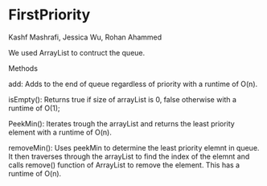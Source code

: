 # FirstPriority
Kashf Mashrafi, Jessica Wu, Rohan Ahammed

We used ArrayList to contruct the queue. 

Methods

add:
Adds to the end of queue regardless of priority with a runtime of O(n).

isEmpty():
Returns true if size of arrayList is 0, false otherwise with a runtime of O(1);

PeekMin():
Iterates trough the arrayList and returns the least priority element with a runtime of O(n).

removeMin():
Uses peekMin to determine the least priority elemnt in queue. It then traverses through the arrayList to find the index of the elemnt and calls remove() function of ArrayList to remove the element. This has a runtime of O(n).


